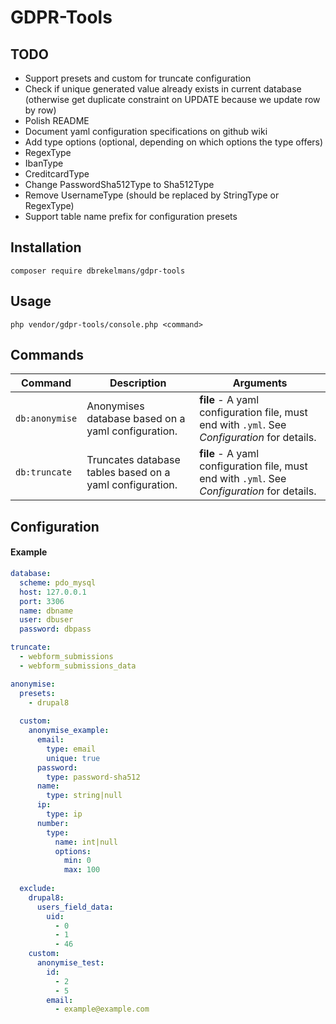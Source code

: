 # GDPR-Tools

## TODO
* Support presets and custom for truncate configuration
* Check if unique generated value already exists in current database (otherwise get duplicate constraint on UPDATE because we update row by row)
* Polish README
* Document yaml configuration specifications on github wiki
* Add type options (optional, depending on which options the type offers)
* RegexType
* IbanType
* CreditcardType
* Change PasswordSha512Type to Sha512Type
* Remove UsernameType (should be replaced by StringType or RegexType)
* Support table name prefix for configuration presets

## Installation
```
composer require dbrekelmans/gdpr-tools
```

## Usage
```
php vendor/gdpr-tools/console.php <command>
```


## Commands

| Command | Description | Arguments |
| --- | --- | --- |
| `db:anonymise` | Anonymises database based on a yaml configuration. | __file__ - A yaml configuration file, must end with `.yml`. See _Configuration_ for details. |
| `db:truncate` | Truncates database tables based on a yaml configuration. | __file__ - A yaml configuration file, must end with `.yml`. See _Configuration_ for details. |

## Configuration

#### Example
```yaml
database:
  scheme: pdo_mysql
  host: 127.0.0.1
  port: 3306
  name: dbname
  user: dbuser
  password: dbpass

truncate:
  - webform_submissions
  - webform_submissions_data

anonymise:
  presets:
    - drupal8
  
  custom:
    anonymise_example:
      email:
        type: email
        unique: true
      password:
        type: password-sha512
      name:
        type: string|null
      ip:
        type: ip
      number:
        type:
          name: int|null
          options:
            min: 0
            max: 100
        
  exclude:
    drupal8:
      users_field_data:
        uid:
          - 0
          - 1
          - 46
    custom:
      anonymise_test:
        id:
          - 2
          - 5
        email:
          - example@example.com
```
